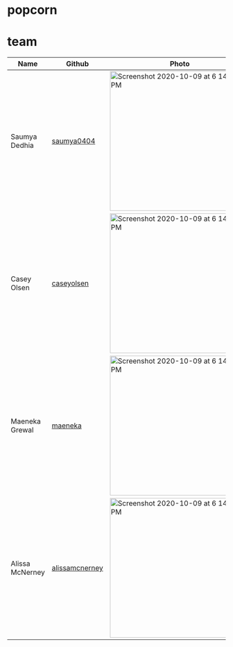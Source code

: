 # popcorn

# team
|Name|Github|Photo|
|---|---|---|
|Saumya Dedhia|<a href="https://github.com/saumya0404">saumya0404</a>|<img width="322" alt="Screenshot 2020-10-09 at 6 14 19 PM" src="https://user-images.githubusercontent.com/20067982/95636005-07428100-0a5c-11eb-8e77-aaa658e375a9.png">|
|Casey Olsen|<a href="https://github.com/caseyolsen">caseyolsen</a>|<img width="322" alt="Screenshot 2020-10-09 at 6 14 19 PM" src="https://user-images.githubusercontent.com/20067982/95636154-60121980-0a5c-11eb-9b88-233776f75768.jpeg">|
|Maeneka Grewal|<a href="https://github.com/maeneka">maeneka</a>|<img width="322" alt="Screenshot 2020-10-09 at 6 14 19 PM" src="https://user-images.githubusercontent.com/20067982/95636135-4e307680-0a5c-11eb-954e-529207e4d4a0.jpeg">|
|Alissa McNerney|<a href="https://github.com/alissamcnerney">alissamcnerney</a>|<img width="322" alt="Screenshot 2020-10-09 at 6 14 19 PM" src="https://user-images.githubusercontent.com/20067982/95636169-6accae80-0a5c-11eb-9213-cd7e995234cb.JPEG">|
